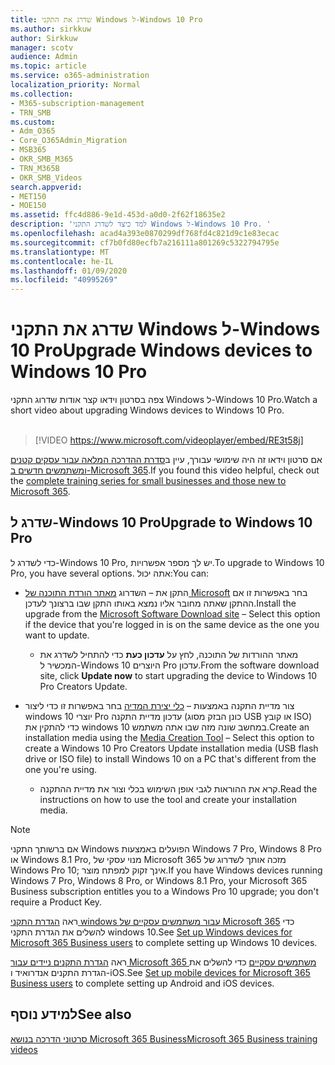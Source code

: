 ```yaml
---
title: שדרג את התקני Windows ל-Windows 10 Pro
ms.author: sirkkuw
author: Sirkkuw
manager: scotv
audience: Admin
ms.topic: article
ms.service: o365-administration
localization_priority: Normal
ms.collection:
- M365-subscription-management
- TRN_SMB
ms.custom:
- Adm_O365
- Core_O365Admin_Migration
- MSB365
- OKR_SMB_M365
- TRN_M365B
- OKR_SMB_Videos
search.appverid:
- MET150
- MOE150
ms.assetid: ffc4d886-9e1d-453d-a0d0-2f62f18635e2
description: 'למד כיצד לשדרג התקני Windows ל-Windows 10 Pro. '
ms.openlocfilehash: acad4a393e0870299df768fd4c821d9c1e83ecac
ms.sourcegitcommit: cf7b0fd80ecfb7a216111a801269c5322794795e
ms.translationtype: MT
ms.contentlocale: he-IL
ms.lasthandoff: 01/09/2020
ms.locfileid: "40995269"
---
```

# <a name="upgrade-windows-devices-to-windows-10-pro"></a><span data-ttu-id="192be-103">שדרג את התקני Windows ל-Windows 10 Pro</span><span class="sxs-lookup"><span data-stu-id="192be-103">Upgrade Windows devices to Windows 10 Pro</span></span>

<span data-ttu-id="192be-104">צפה בסרטון וידאו קצר אודות שדרוג התקני Windows ל-Windows 10 Pro.</span><span class="sxs-lookup"><span data-stu-id="192be-104">Watch a short video about upgrading Windows devices to Windows 10 Pro.</span></span><br><br>

> [!VIDEO https://www.microsoft.com/videoplayer/embed/RE3t58j] 

<span data-ttu-id="192be-105">אם סרטון וידאו זה היה שימושי עבורך, עיין ב[סדרת ההדרכה המלאה עבור עסקים קטנים ומשתמשים חדשים ב-Microsoft 365](https://support.office.com/article/6ab4bbcd-79cf-4000-a0bd-d42ce4d12816).</span><span class="sxs-lookup"><span data-stu-id="192be-105">If you found this video helpful, check out the [complete training series for small businesses and those new to Microsoft 365](https://support.office.com/article/6ab4bbcd-79cf-4000-a0bd-d42ce4d12816).</span></span>

## <a name="upgrade-to-windows-10-pro"></a><span data-ttu-id="192be-106">שדרג ל-Windows 10 Pro</span><span class="sxs-lookup"><span data-stu-id="192be-106">Upgrade to Windows 10 Pro</span></span>
  
<span data-ttu-id="192be-107">כדי לשדרג ל-Windows 10 Pro, יש לך מספר אפשרויות.</span><span class="sxs-lookup"><span data-stu-id="192be-107">To upgrade to Windows 10 Pro, you have several options.</span></span> <span data-ttu-id="192be-108">אתה יכול:</span><span class="sxs-lookup"><span data-stu-id="192be-108">You can:</span></span>
    
- <span data-ttu-id="192be-109">התקן את &ndash; השדרוג [מאתר הורדת התוכנה של Microsoft](https://go.microsoft.com/fwlink/?LinkID=836951 ) בחר באפשרות זו אם ההתקן שאתה מחובר אליו נמצא באותו התקן שבו ברצונך לעדכן.</span><span class="sxs-lookup"><span data-stu-id="192be-109">Install the upgrade from the [Microsoft Software Download site](https://go.microsoft.com/fwlink/?LinkID=836951 ) &ndash; Select this option if the device that you're logged in is on the same device as the one you want to update.</span></span> 

    - <span data-ttu-id="192be-110">מאתר ההורדות של התוכנה, לחץ על **עדכון כעת** כדי להתחיל לשדרג את המכשיר ל-Windows 10 היוצרים Pro עדכון.</span><span class="sxs-lookup"><span data-stu-id="192be-110">From the software download site, click **Update now** to start upgrading the device to Windows 10 Pro Creators Update.</span></span> 
    
- <span data-ttu-id="192be-111">צור מדיית התקנה באמצעות &ndash; [כלי יצירת המדיה](https://go.microsoft.com/fwlink/?LinkID=836960) בחר באפשרות זו כדי ליצור windows 10 יוצרי Pro עדכון מדיית התקנה (כונן הבזק מסוג USB או קובץ ISO) כדי להתקין את windows 10 במחשב שונה מזה שבו אתה משתמש.</span><span class="sxs-lookup"><span data-stu-id="192be-111">Create an installation media using the [Media Creation Tool](https://go.microsoft.com/fwlink/?LinkID=836960) &ndash; Select this option to create a Windows 10 Pro Creators Update installation media (USB flash drive or ISO file) to install Windows 10 on a PC that's different from the one you're using.</span></span>

    - <span data-ttu-id="192be-112">קרא את ההוראות לגבי אופן השימוש בכלי וצור את מדיית ההתקנה.</span><span class="sxs-lookup"><span data-stu-id="192be-112">Read the instructions on how to use the tool and create your installation media.</span></span> 

> [!NOTE]
> <span data-ttu-id="192be-113">אם ברשותך התקני Windows הפועלים באמצעות Windows 7 Pro, Windows 8 Pro או Windows 8.1 Pro, מנוי עסקי של Microsoft 365 מזכה אותך לשדרוג של Windows Pro 10; אינך זקוק למפתח מוצר.</span><span class="sxs-lookup"><span data-stu-id="192be-113">If you have Windows devices running Windows 7 Pro, Windows 8 Pro, or Windows 8.1 Pro, your Microsoft 365 Business subscription entitles you to a Windows Pro 10 upgrade; you don't require a Product Key.</span></span>
    
<span data-ttu-id="192be-114">ראה [הגדרת התקני windows עבור משתמשים עסקיים של Microsoft 365](set-up-windows-devices.md) כדי להשלים את הגדרת התקני windows 10.</span><span class="sxs-lookup"><span data-stu-id="192be-114">See [Set up Windows devices for Microsoft 365 Business users](set-up-windows-devices.md) to complete setting up Windows 10 devices.</span></span> 
  
<span data-ttu-id="192be-115">ראה [הגדרת התקנים ניידים עבור Microsoft 365 משתמשים עסקיים](set-up-mobile-devices.md) כדי להשלים את הגדרת התקנים אנדרואיד ו-iOS.</span><span class="sxs-lookup"><span data-stu-id="192be-115">See [Set up mobile devices for Microsoft 365 Business users](set-up-mobile-devices.md) to complete setting up Android and iOS devices.</span></span> 
  
## <a name="see-also"></a><span data-ttu-id="192be-116">למידע נוסף</span><span class="sxs-lookup"><span data-stu-id="192be-116">See also</span></span>

[<span data-ttu-id="192be-117">סרטוני הדרכה בנושא Microsoft 365 Business</span><span class="sxs-lookup"><span data-stu-id="192be-117">Microsoft 365 Business training videos</span></span>](https://support.office.com/article/6ab4bbcd-79cf-4000-a0bd-d42ce4d12816)
